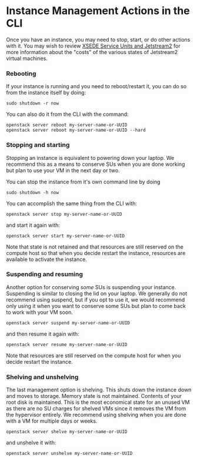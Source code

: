 # Instance Management Actions in the CLI

Once you have an instance, you may need to stop, start, or do other actions with it. You may wish to review [XSEDE Service Units and Jetstream2](../../general/xsede.md) for more information about the "costs" of the various states of Jetstream2 virtual machines.

### Rebooting

If your instance is running and you need to reboot/restart it, you can do so from the instance itself by doing:

    sudo shutdown -r now

You can also do it from the CLI with the command:

    openstack server reboot my-server-name-or-UUID
    openstack server reboot my-server-name-or-UUID --hard

### Stopping and starting

Stopping an instance is equivalent to powering down your laptop. We recommend this as a means to conserve SUs when you are done working but plan to use your VM in the next day or two.

You can stop the instance from it's own command line by doing

    sudo shutdown -h now

You can accomplish the same thing from the CLI with:

    openstack server stop my-server-name-or-UUID

and start it again with:

    openstack server start my-server-name-or-UUID

Note that state is not retained and that resources are still reserved on the compute host so that when you decide restart the instance, resources are available to activate the instance.

### Suspending and resuming

Another option for conserving *some* SUs is suspending your instance. Suspending is similar to closing the lid on your laptop. We generally do not recommend using suspend, but if you opt to use it, we would recommend only using it when you want to conserve some SUs but plan to come back to work with your VM soon.

    openstack server suspend my-server-name-or-UUID

and then resume it again with:

    openstack server resume my-server-name-or-UUID

Note that resources are still reserved on the compute host for when you decide restart the instance.

### Shelving and unshelving

The last management option is shelving. This shuts down the instance down and moves to storage. Memory state is not maintained. Contents of your root disk is maintained. This is the most economical state for an unused VM as there are no SU charges for shelved VMs since it removes the VM from the hypervisor entirely. We recommend using shelving when you are done with a VM for multiple days or weeks.

    openstack server shelve my-server-name-or-UUID

and unshelve it with:

    openstack server unshelve my-server-name-or-UUID
